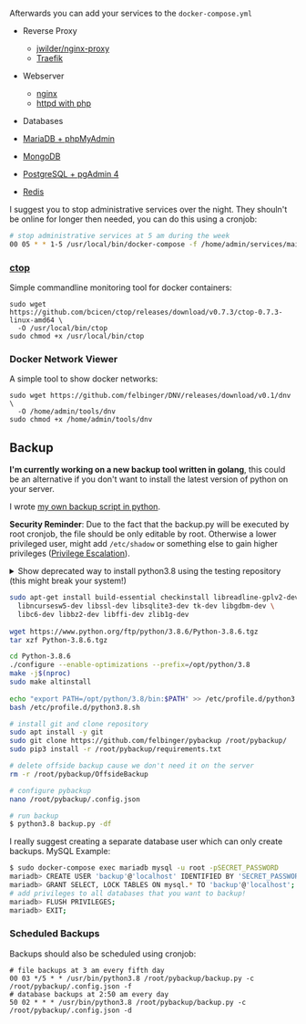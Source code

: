 
Afterwards you can add your services to the `docker-compose.yml`

* Reverse Proxy
  * [jwilder/nginx-proxy](./services/nginx-proxy.md)
  * [Traefik](./services/traefik.md)

* Webserver
  * [nginx](./services/nginx.md)
  * [httpd with php](./services/httpd.md)

* Databases
* [MariaDB + phpMyAdmin](./services/mariadb.md)
* [MongoDB](./services/mongodb.md)
* [PostgreSQL + pgAdmin 4](./services/postgresql.md)
* [Redis](./services/redis.md)

I suggest you to stop administrative services over the night. They shouln't be online for longer then needed, you can do this using a cronjob:
```bash
# stop administrative services at 5 am during the week
00 05 * * 1-5 /usr/local/bin/docker-compose -f /home/admin/services/main/docker-compose.yml rm -fs phpmyadmin pgadmin 2>&1
```

### [ctop](https://ctop.sh/)
Simple commandline monitoring tool for docker containers:
```
sudo wget https://github.com/bcicen/ctop/releases/download/v0.7.3/ctop-0.7.3-linux-amd64 \
  -O /usr/local/bin/ctop
sudo chmod +x /usr/local/bin/ctop
```

### Docker Network Viewer
A simple tool to show docker networks:
```
sudo wget https://github.com/felbinger/DNV/releases/download/v0.1/dnv \
  -O /home/admin/tools/dnv
sudo chmod +x /home/admin/tools/dnv
```

## Backup

**I'm currently working on a new backup tool written in golang**, this could be an alternative if you don't want to install the latest version of python on your server.

I wrote [my own backup script in python](https://github.com/felbinger/pybackup).

**Security Reminder**: Due to the fact that the backup.py will be executed by root cronjob, the file should be only editable by root. Otherwise a lower privileged user, might add `/etc/shadow` or something else to gain higher privileges ([Privilege Escalation](https://en.wikipedia.org/wiki/Privilege_escalation)).

<details>
  <summary>Show deprecated way to install python3.8 using the testing repository (this might break your system!)</summary>

```bash
# install python3.8 from debian/testing - WARNING: this might break your system (use with caution!)
echo -e '\n# python3.8\ndeb [arch=amd64] http://deb.debian.org/debian/ testing main' | sudo tee -a /etc/apt/sources.list
echo 'APT::Default-Release "stable";' | sudo tee /etc/apt/apt.conf.d/99defaultrelease
sudo apt update
sudo apt install -y -t testing python3.8 python3-pip
```

</details>

```bash
sudo apt-get install build-essential checkinstall libreadline-gplv2-dev \
  libncursesw5-dev libssl-dev libsqlite3-dev tk-dev libgdbm-dev \
  libc6-dev libbz2-dev libffi-dev zlib1g-dev
  
wget https://www.python.org/ftp/python/3.8.6/Python-3.8.6.tgz
tar xzf Python-3.8.6.tgz

cd Python-3.8.6
./configure --enable-optimizations --prefix=/opt/python/3.8
make -j$(nproc)
sudo make altinstall
 
echo "export PATH=/opt/python/3.8/bin:$PATH" >> /etc/profile.d/python3.8.sh
bash /etc/profile.d/python3.8.sh
```

```bash
# install git and clone repository
sudo apt install -y git
sudo git clone https://github.com/felbinger/pybackup /root/pybackup/
sudo pip3 install -r /root/pybackup/requirements.txt

# delete offside backup cause we don't need it on the server
rm -r /root/pybackup/OffsideBackup

# configure pybackup
nano /root/pybackup/.config.json

# run backup
$ python3.8 backup.py -df
```

I really suggest creating a separate database user which can only create backups. MySQL Example: 
```bash
$ sudo docker-compose exec mariadb mysql -u root -pSECRET_PASSWORD
mariadb> CREATE USER 'backup'@'localhost' IDENTIFIED BY 'SECRET_PASSWORD';
mariadb> GRANT SELECT, LOCK TABLES ON mysql.* TO 'backup'@'localhost';
# add privileges to all databases that you want to backup!
mariadb> FLUSH PRIVILEGES;
mariadb> EXIT;
```

### Scheduled Backups
Backups should also be scheduled using cronjob:
```
# file backups at 3 am every fifth day
00 03 */5 * * /usr/bin/python3.8 /root/pybackup/backup.py -c /root/pybackup/.config.json -f
# database backups at 2:50 am every day
50 02 * * * /usr/bin/python3.8 /root/pybackup/backup.py -c /root/pybackup/.config.json -d
```
